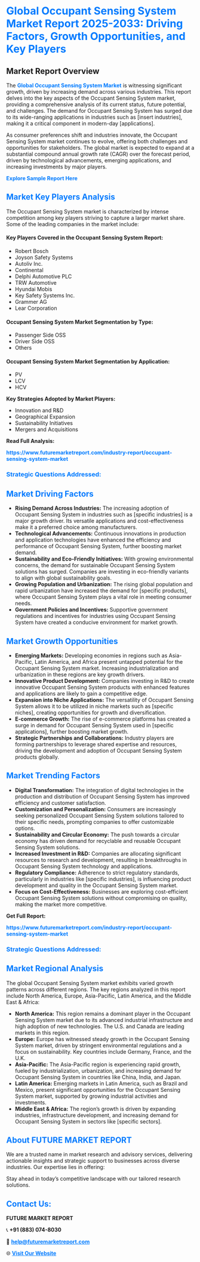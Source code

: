 <h1 style="color: #007BFF;">Global Occupant Sensing System Market Report 2025-2033: Driving Factors, Growth Opportunities, and Key Players</h1>

<section id="overview">
<h2>Market Report Overview</h2>
<p>The <a href="https://www.futuremarketreport.com/industry-report/occupant-sensing-system-market" style="color: #007BFF; text-decoration: none;"><strong>Global Occupant Sensing System Market</strong></a> is witnessing significant growth, driven by increasing demand across various industries. This report delves into the key aspects of the Occupant Sensing System market, providing a comprehensive analysis of its current status, future potential, and challenges. The demand for Occupant Sensing System has surged due to its wide-ranging applications in industries such as [insert industries], making it a critical component in modern-day [applications].</p>
<p>As consumer preferences shift and industries innovate, the Occupant Sensing System market continues to evolve, offering both challenges and opportunities for stakeholders. The global market is expected to expand at a substantial compound annual growth rate (CAGR) over the forecast period, driven by technological advancements, emerging applications, and increasing investments by major players.</p>
</section>

<section id="overview">
<p><a href="https://www.futuremarketreport.com/request-sample/reportId=59979" style="color: #007BFF; text-decoration: none;"><strong>Explore Sample Report Here</strong></a></p>
</section>

<section id="key-players">
<h2 style="color: #007BFF;">Market Key Players Analysis</h2>
<p>The Occupant Sensing System market is characterized by intense competition among key players striving to capture a larger market share. Some of the leading companies in the market include:</p>
<h4>Key Players Covered in the Occupant Sensing System Report:</h4>
<ul><li>Robert Bosch</li><li>Joyson Safety Systems</li><li>Autoliv Inc.</li><li>Continental</li><li>Delphi Automotive PLC</li><li>TRW Automotive</li><li>Hyundai Mobis</li><li>Key Safety Systems Inc.</li><li>Grammer AG</li><li>Lear Corporation</li></ul>
<h4>Occupant Sensing System Market Segmentation by Type:</h4>
<ul><li>Passenger Side OSS</li><li>Driver Side OSS</li><li>Others</li></ul>

<h4>Occupant Sensing System Market Segmentation by Application:</h4>
<ul><li>PV</li><li>LCV</li><li>HCV</li></ul>
<p><strong>Key Strategies Adopted by Market Players:</strong></p>
<ul>
<li>Innovation and R&D</li>
<li>Geographical Expansion</li>
<li>Sustainability Initiatives</li>
<li>Mergers and Acquisitions</li>
</ul>
</section>

<section>
<p><strong>Read Full Analysis: </strong></p><a href="https://www.futuremarketreport.com/industry-report/occupant-sensing-system-market" style="color: #007BFF; text-decoration: none;"><strong>https://www.futuremarketreport.com/industry-report/occupant-sensing-system-market</strong></a>
<h3 style="color: #007BFF;">Strategic Questions Addressed:</h3>
</section>

<section id="driving-factors">
<h2 style="color: #007BFF;">Market Driving Factors</h2>
<ul>
<li><strong>Rising Demand Across Industries:</strong> The increasing adoption of Occupant Sensing System in industries such as [specific industries] is a major growth driver. Its versatile applications and cost-effectiveness make it a preferred choice among manufacturers.</li>
<li><strong>Technological Advancements:</strong> Continuous innovations in production and application technologies have enhanced the efficiency and performance of Occupant Sensing System, further boosting market demand.</li>
<li><strong>Sustainability and Eco-Friendly Initiatives:</strong> With growing environmental concerns, the demand for sustainable Occupant Sensing System solutions has surged. Companies are investing in eco-friendly variants to align with global sustainability goals.</li>
<li><strong>Growing Population and Urbanization:</strong> The rising global population and rapid urbanization have increased the demand for [specific products], where Occupant Sensing System plays a vital role in meeting consumer needs.</li>
<li><strong>Government Policies and Incentives:</strong> Supportive government regulations and incentives for industries using Occupant Sensing System have created a conducive environment for market growth.</li>
</ul>
</section>

<section id="growth-opportunities">
<h2 style="color: #007BFF;">Market Growth Opportunities</h2>
<ul>
<li><strong>Emerging Markets:</strong> Developing economies in regions such as Asia-Pacific, Latin America, and Africa present untapped potential for the Occupant Sensing System market. Increasing industrialization and urbanization in these regions are key growth drivers.</li>
<li><strong>Innovative Product Development:</strong> Companies investing in R&D to create innovative Occupant Sensing System products with enhanced features and applications are likely to gain a competitive edge.</li>
<li><strong>Expansion into Niche Applications:</strong> The versatility of Occupant Sensing System allows it to be utilized in niche markets such as [specific niches], creating opportunities for growth and diversification.</li>
<li><strong>E-commerce Growth:</strong> The rise of e-commerce platforms has created a surge in demand for Occupant Sensing System used in [specific applications], further boosting market growth.</li>
<li><strong>Strategic Partnerships and Collaborations:</strong> Industry players are forming partnerships to leverage shared expertise and resources, driving the development and adoption of Occupant Sensing System products globally.</li>
</ul>
</section>

<section id="trending-factors">
<h2 style="color: #007BFF;">Market Trending Factors</h2>
<ul>
<li><strong>Digital Transformation:</strong> The integration of digital technologies in the production and distribution of Occupant Sensing System has improved efficiency and customer satisfaction.</li>
<li><strong>Customization and Personalization:</strong> Consumers are increasingly seeking personalized Occupant Sensing System solutions tailored to their specific needs, prompting companies to offer customizable options.</li>
<li><strong>Sustainability and Circular Economy:</strong> The push towards a circular economy has driven demand for recyclable and reusable Occupant Sensing System solutions.</li>
<li><strong>Increased Investment in R&D:</strong> Companies are allocating significant resources to research and development, resulting in breakthroughs in Occupant Sensing System technology and applications.</li>
<li><strong>Regulatory Compliance:</strong> Adherence to strict regulatory standards, particularly in industries like [specific industries], is influencing product development and quality in the Occupant Sensing System market.</li>
<li><strong>Focus on Cost-Effectiveness:</strong> Businesses are exploring cost-efficient Occupant Sensing System solutions without compromising on quality, making the market more competitive.</li>
</ul>
</section>

<section>
<p><strong>Get Full Report: </strong></p><a href="https://www.futuremarketreport.com/industry-report/occupant-sensing-system-market" style="color: #007BFF; text-decoration: none;"><strong>https://www.futuremarketreport.com/industry-report/occupant-sensing-system-market</strong></a>
<h3 style="color: #007BFF;">Strategic Questions Addressed:</h3>
</section>


<section id="regional-analysis">
<h2 style="color: #007BFF;">Market Regional Analysis</h2>
<p>The global Occupant Sensing System market exhibits varied growth patterns across different regions. The key regions analyzed in this report include North America, Europe, Asia-Pacific, Latin America, and the Middle East & Africa:</p>
<ul>
<li><strong>North America:</strong> This region remains a dominant player in the Occupant Sensing System market due to its advanced industrial infrastructure and high adoption of new technologies. The U.S. and Canada are leading markets in this region.</li>
<li><strong>Europe:</strong> Europe has witnessed steady growth in the Occupant Sensing System market, driven by stringent environmental regulations and a focus on sustainability. Key countries include Germany, France, and the U.K.</li>
<li><strong>Asia-Pacific:</strong> The Asia-Pacific region is experiencing rapid growth, fueled by industrialization, urbanization, and increasing demand for Occupant Sensing System in countries like China, India, and Japan.</li>
<li><strong>Latin America:</strong> Emerging markets in Latin America, such as Brazil and Mexico, present significant opportunities for the Occupant Sensing System market, supported by growing industrial activities and investments.</li>
<li><strong>Middle East & Africa:</strong> The region’s growth is driven by expanding industries, infrastructure development, and increasing demand for Occupant Sensing System in sectors like [specific sectors].</li>
</ul>
</section>

<footer>
<h2 style="color: #007BFF;">About FUTURE MARKET REPORT</h2>
<p>We are a trusted name in market research and advisory services, delivering actionable insights and strategic support to businesses across diverse industries. Our expertise lies in offering:</p>

<p>Stay ahead in today’s competitive landscape with our tailored research solutions.</p>

<h2 style="color: #007BFF;">Contact Us:</h2>
<p><strong>FUTURE MARKET REPORT</strong></p>
<p>📞 <strong>+91 (883) 074-8030</strong></p>
<p>📧 <strong><a href="mailto:help@futuremarketreport.com" style="color: #007BFF;">help@futuremarketreport.com</a></strong></p>
<p>🌐 <strong><a href="https://www.futuremarketreport.com/" style="color: #007BFF;">Visit Our Website</a></strong></p>
</footer>